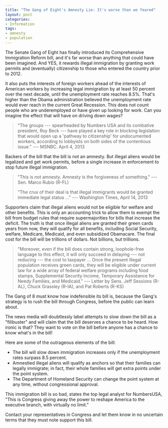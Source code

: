 ```yaml
---
title: "The Gang of Eight's Amnesty Lie: It's worse than we feared"
layout: post
categories:
- Information
tags:
- amnesty
- population
---
```


The Senate Gang of Eight has finally introduced its Comprehensive Immigration Reform bill, and it's far worse than anything that could have been imagined. And YES, it rewards illegal immigration by granting work permits and (eventually) citizenship to those who entered the country prior to 2012.

It also puts the interests of foreign workers ahead of the interests of American workers by increasing legal immigration by at least 50 percent over the next decade, until the unemployment rate reaches 8.5%. That's higher than the Obama administration believed the unemployment rate would ever reach in the current Great Recession. This does not count people who are underemployed or have given up looking for work. Can you imagine the effect that will have on driving down wages?

> "The groups --- spearheaded by Numbers USA and its combative president, Roy Beck --- have played a key role in blocking legislation that would open up a 'pathway to citizenship' for undocumented workers, according to lobbyists on both sides of the contentious issue." --- MSNBC. April 4, 2013

Backers of the bill that the bill is not an amnesty. But illegal aliens would be legalized and get work permits, before a single increase in enforcement to stop future illegal immigration.

> "This is not amnesty. Amnesty is the forgiveness of something." --- Sen. Marco Rubio (R-FL)
> 
> "The crux of their deal is that illegal immigrants would be granted immediate legal status ..." --- Washington Times, April 14, 2013

Supporters claim that illegal aliens would not be eligible for welfare and other benefits. This is only an accounting trick to allow them to exempt the bill from budget rules that require supermajorities for bills that increase the deficit. The truth is that once illegal aliens are granted their green cards years from now, they will qualify for all benefits, including Social Security, welfare, Medicare, Medicaid, and even subsidized Obamacare. The final cost for the bill will be trillions of dollars. Not billions, but trillions.

> "Moreover, even if the bill does contain strong, loophole-free language to this effect, it will only succeed in delaying --- not reducing --- the cost to taxpayer ... Once the present illegal population receives green cards, they will be eligible under current law for a wide array of federal welfare programs including food stamps, Supplemental Security Income, Temporary Assistance for Needy Families, and Medicaid." --- Letter by Sens. Jeff Sessions (R-AL), Chuck Grassley (R-IA), and Pat Roberts (R-KS)

The Gang of 8 must know how indefensible its bill is, because the Gang's strategy is to rush the bill through Congress, before the public can learn about.

The news media will doubtlessly label attempts to slow down the bill as a "filibuster" and will claim that the bill deserves a chance to be heard. How ironic is that? They want to vote on the bill before anyone has a chance to know what's in the bill!

Here are some of the outrageous elements of the bill:

- The bill will slow down immigration increases only if the unemployment rates surpass 8.5 percent.
- Amnestied illegal aliens will qualify as anchors so that their families can legally immigrate; in fact, their whole families will get extra points under the point system.
- The Department of Homeland Security can change the point system at any time, without congressional approval.

This immigration bill is so bad, states the top legal analyst for NumbersUSA, "This is Congress giving away the power to reshape America to the executive branch, with virtually no limit."

Contact your representatives in Congress and let them know in no uncertain terms that they must note support this bill.
